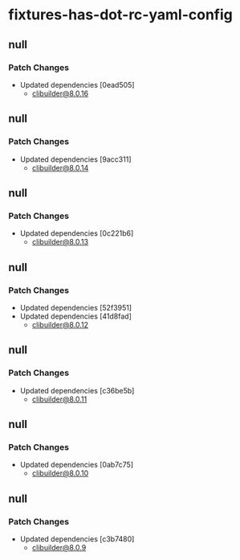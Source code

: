 # fixtures-has-dot-rc-yaml-config

## null

### Patch Changes

- Updated dependencies [0ead505]
  - clibuilder@8.0.16

## null

### Patch Changes

- Updated dependencies [9acc311]
  - clibuilder@8.0.14

## null

### Patch Changes

- Updated dependencies [0c221b6]
  - clibuilder@8.0.13

## null

### Patch Changes

- Updated dependencies [52f3951]
- Updated dependencies [41d8fad]
  - clibuilder@8.0.12

## null

### Patch Changes

- Updated dependencies [c36be5b]
  - clibuilder@8.0.11

## null

### Patch Changes

- Updated dependencies [0ab7c75]
  - clibuilder@8.0.10

## null

### Patch Changes

- Updated dependencies [c3b7480]
  - clibuilder@8.0.9
